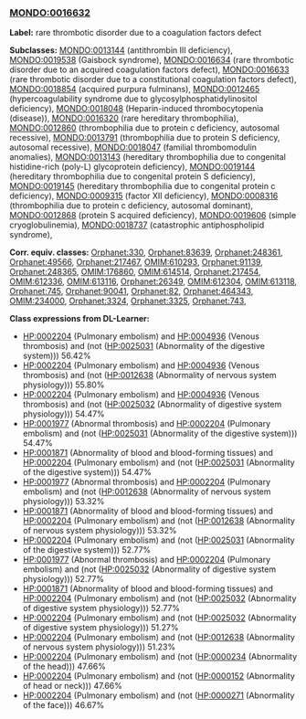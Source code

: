 
### [MONDO:0016632](http://purl.obolibrary.org/obo/MONDO_0016632)
**Label:** rare thrombotic disorder due to a coagulation factors defect

**Subclasses:** [MONDO:0013144](http://purl.obolibrary.org/obo/MONDO_0013144) (antithrombin III deficiency), [MONDO:0019538](http://purl.obolibrary.org/obo/MONDO_0019538) (Gaisbock syndrome), [MONDO:0016634](http://purl.obolibrary.org/obo/MONDO_0016634) (rare thrombotic disorder due to an acquired coagulation factors defect), [MONDO:0016633](http://purl.obolibrary.org/obo/MONDO_0016633) (rare thrombotic disorder due to a constitutional coagulation factors defect), [MONDO:0018854](http://purl.obolibrary.org/obo/MONDO_0018854) (acquired purpura fulminans), [MONDO:0012465](http://purl.obolibrary.org/obo/MONDO_0012465) (hypercoagulability syndrome due to glycosylphosphatidylinositol deficiency), [MONDO:0018048](http://purl.obolibrary.org/obo/MONDO_0018048) (Heparin-induced thrombocytopenia (disease)), [MONDO:0016320](http://purl.obolibrary.org/obo/MONDO_0016320) (rare hereditary thrombophilia), [MONDO:0012860](http://purl.obolibrary.org/obo/MONDO_0012860) (thrombophilia due to protein c deficiency, autosomal recessive), [MONDO:0013791](http://purl.obolibrary.org/obo/MONDO_0013791) (thrombophilia due to protein S deficiency, autosomal recessive), [MONDO:0018047](http://purl.obolibrary.org/obo/MONDO_0018047) (familial thrombomodulin anomalies), [MONDO:0013143](http://purl.obolibrary.org/obo/MONDO_0013143) (hereditary thrombophilia due to congenital histidine-rich (poly-L) glycoprotein deficiency), [MONDO:0019144](http://purl.obolibrary.org/obo/MONDO_0019144) (hereditary thrombophilia due to congenital protein S deficiency), [MONDO:0019145](http://purl.obolibrary.org/obo/MONDO_0019145) (hereditary thrombophilia due to congenital protein c deficiency), [MONDO:0009315](http://purl.obolibrary.org/obo/MONDO_0009315) (factor XII deficiency), [MONDO:0008316](http://purl.obolibrary.org/obo/MONDO_0008316) (thrombophilia due to protein c deficiency, autosomal dominant), [MONDO:0012868](http://purl.obolibrary.org/obo/MONDO_0012868) (protein S acquired deficiency), [MONDO:0019606](http://purl.obolibrary.org/obo/MONDO_0019606) (simple cryoglobulinemia), [MONDO:0018737](http://purl.obolibrary.org/obo/MONDO_0018737) (catastrophic antiphospholipid syndrome), 

**Corr. equiv. classes:** [Orphanet:330](http://www.orpha.net/ORDO/Orphanet_330), [Orphanet:83639](http://www.orpha.net/ORDO/Orphanet_83639), [Orphanet:248361](http://www.orpha.net/ORDO/Orphanet_248361), [Orphanet:49566](http://www.orpha.net/ORDO/Orphanet_49566), [Orphanet:217467](http://www.orpha.net/ORDO/Orphanet_217467), [OMIM:610293](http://purl.obolibrary.org/obo/OMIM_610293), [Orphanet:91139](http://www.orpha.net/ORDO/Orphanet_91139), [Orphanet:248365](http://www.orpha.net/ORDO/Orphanet_248365), [OMIM:176860](http://purl.obolibrary.org/obo/OMIM_176860), [OMIM:614514](http://purl.obolibrary.org/obo/OMIM_614514), [Orphanet:217454](http://www.orpha.net/ORDO/Orphanet_217454), [OMIM:612336](http://purl.obolibrary.org/obo/OMIM_612336), [OMIM:613116](http://purl.obolibrary.org/obo/OMIM_613116), [Orphanet:26349](http://www.orpha.net/ORDO/Orphanet_26349), [OMIM:612304](http://purl.obolibrary.org/obo/OMIM_612304), [OMIM:613118](http://purl.obolibrary.org/obo/OMIM_613118), [Orphanet:745](http://www.orpha.net/ORDO/Orphanet_745), [Orphanet:90041](http://www.orpha.net/ORDO/Orphanet_90041), [Orphanet:82](http://www.orpha.net/ORDO/Orphanet_82), [Orphanet:464343](http://www.orpha.net/ORDO/Orphanet_464343), [OMIM:234000](http://purl.obolibrary.org/obo/OMIM_234000), [Orphanet:3324](http://www.orpha.net/ORDO/Orphanet_3324), [Orphanet:3325](http://www.orpha.net/ORDO/Orphanet_3325), [Orphanet:743](http://www.orpha.net/ORDO/Orphanet_743), 

**Class expressions from DL-Learner:**

- [HP:0002204](http://purl.obolibrary.org/obo/HP_0002204) (Pulmonary embolism) and [HP:0004936](http://purl.obolibrary.org/obo/HP_0004936) (Venous thrombosis) and (not ([HP:0025031](http://purl.obolibrary.org/obo/HP_0025031) (Abnormality of the digestive system))) 56.42%
- [HP:0002204](http://purl.obolibrary.org/obo/HP_0002204) (Pulmonary embolism) and [HP:0004936](http://purl.obolibrary.org/obo/HP_0004936) (Venous thrombosis) and (not ([HP:0012638](http://purl.obolibrary.org/obo/HP_0012638) (Abnormality of nervous system physiology))) 55.80%
- [HP:0002204](http://purl.obolibrary.org/obo/HP_0002204) (Pulmonary embolism) and [HP:0004936](http://purl.obolibrary.org/obo/HP_0004936) (Venous thrombosis) and (not ([HP:0025032](http://purl.obolibrary.org/obo/HP_0025032) (Abnormality of digestive system physiology))) 54.47%
- [HP:0001977](http://purl.obolibrary.org/obo/HP_0001977) (Abnormal thrombosis) and [HP:0002204](http://purl.obolibrary.org/obo/HP_0002204) (Pulmonary embolism) and (not ([HP:0025031](http://purl.obolibrary.org/obo/HP_0025031) (Abnormality of the digestive system))) 54.47%
- [HP:0001871](http://purl.obolibrary.org/obo/HP_0001871) (Abnormality of blood and blood-forming tissues) and [HP:0002204](http://purl.obolibrary.org/obo/HP_0002204) (Pulmonary embolism) and (not ([HP:0025031](http://purl.obolibrary.org/obo/HP_0025031) (Abnormality of the digestive system))) 54.47%
- [HP:0001977](http://purl.obolibrary.org/obo/HP_0001977) (Abnormal thrombosis) and [HP:0002204](http://purl.obolibrary.org/obo/HP_0002204) (Pulmonary embolism) and (not ([HP:0012638](http://purl.obolibrary.org/obo/HP_0012638) (Abnormality of nervous system physiology))) 53.32%
- [HP:0001871](http://purl.obolibrary.org/obo/HP_0001871) (Abnormality of blood and blood-forming tissues) and [HP:0002204](http://purl.obolibrary.org/obo/HP_0002204) (Pulmonary embolism) and (not ([HP:0012638](http://purl.obolibrary.org/obo/HP_0012638) (Abnormality of nervous system physiology))) 53.32%
- [HP:0002204](http://purl.obolibrary.org/obo/HP_0002204) (Pulmonary embolism) and (not ([HP:0025031](http://purl.obolibrary.org/obo/HP_0025031) (Abnormality of the digestive system))) 52.77%
- [HP:0001977](http://purl.obolibrary.org/obo/HP_0001977) (Abnormal thrombosis) and [HP:0002204](http://purl.obolibrary.org/obo/HP_0002204) (Pulmonary embolism) and (not ([HP:0025032](http://purl.obolibrary.org/obo/HP_0025032) (Abnormality of digestive system physiology))) 52.77%
- [HP:0001871](http://purl.obolibrary.org/obo/HP_0001871) (Abnormality of blood and blood-forming tissues) and [HP:0002204](http://purl.obolibrary.org/obo/HP_0002204) (Pulmonary embolism) and (not ([HP:0025032](http://purl.obolibrary.org/obo/HP_0025032) (Abnormality of digestive system physiology))) 52.77%
- [HP:0002204](http://purl.obolibrary.org/obo/HP_0002204) (Pulmonary embolism) and (not ([HP:0025032](http://purl.obolibrary.org/obo/HP_0025032) (Abnormality of digestive system physiology))) 51.27%
- [HP:0002204](http://purl.obolibrary.org/obo/HP_0002204) (Pulmonary embolism) and (not ([HP:0012638](http://purl.obolibrary.org/obo/HP_0012638) (Abnormality of nervous system physiology))) 51.23%
- [HP:0002204](http://purl.obolibrary.org/obo/HP_0002204) (Pulmonary embolism) and (not ([HP:0000234](http://purl.obolibrary.org/obo/HP_0000234) (Abnormality of the head))) 47.66%
- [HP:0002204](http://purl.obolibrary.org/obo/HP_0002204) (Pulmonary embolism) and (not ([HP:0000152](http://purl.obolibrary.org/obo/HP_0000152) (Abnormality of head or neck))) 47.66%
- [HP:0002204](http://purl.obolibrary.org/obo/HP_0002204) (Pulmonary embolism) and (not ([HP:0000271](http://purl.obolibrary.org/obo/HP_0000271) (Abnormality of the face))) 46.67%


